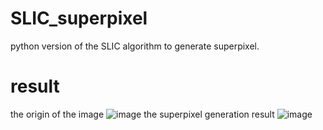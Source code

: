 # SLIC_superpixel
python version of the SLIC algorithm to generate superpixel.

# result
the origin of the image ![image](http://github.com/JiangtianPan/SLIC_superpixel/master/kid.jpg)
the superpixel generation result ![image](http://github.com/JiangtianPan/SLIC_superpixel/master/kid_result.png)
